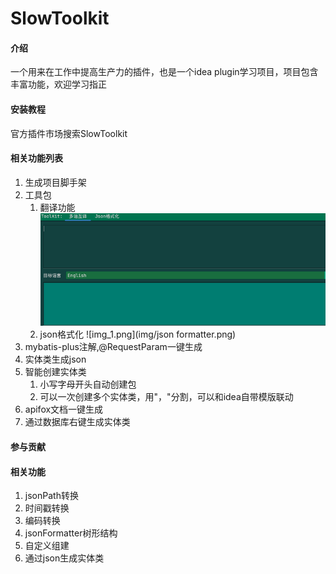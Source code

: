 # SlowToolkit

#### 介绍
一个用来在工作中提高生产力的插件，也是一个idea plugin学习项目，项目包含丰富功能，欢迎学习指正


#### 安装教程

官方插件市场搜索SlowToolkit

#### 相关功能列表
1. 生成项目脚手架
2. 工具包
   1. 翻译功能
   ![img.png](img/translator.png)
   2. json格式化
   ![img_1.png](img/json formatter.png)
3. mybatis-plus注解,@RequestParam一键生成
4. 实体类生成json
5. 智能创建实体类
   1. 小写字母开头自动创建包
   2. 可以一次创建多个实体类，用"，"分割，可以和idea自带模版联动
6. apifox文档一键生成
7. 通过数据库右键生成实体类

#### 参与贡献


#### 相关功能

1. jsonPath转换
2. 时间戳转换
3. 编码转换
4. jsonFormatter树形结构
5. 自定义组建
6. 通过json生成实体类
